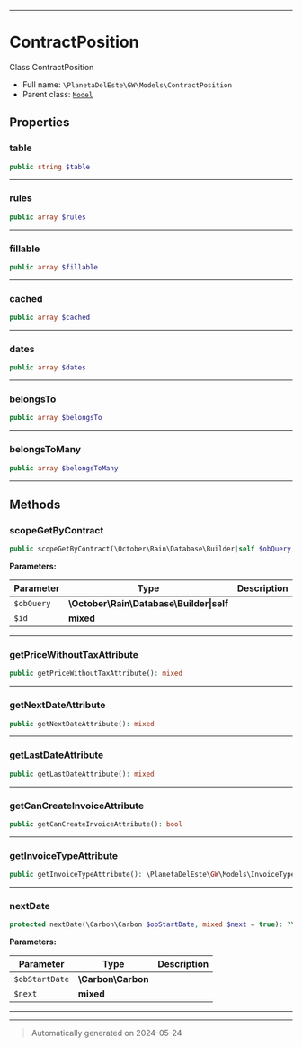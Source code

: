 ***

# ContractPosition

Class ContractPosition



* Full name: `\PlanetaDelEste\GW\Models\ContractPosition`
* Parent class: [`Model`](../../../Model.md)



## Properties


### table



```php
public string $table
```






***

### rules



```php
public array $rules
```






***

### fillable



```php
public array $fillable
```






***

### cached



```php
public array $cached
```






***

### dates



```php
public array $dates
```






***

### belongsTo



```php
public array $belongsTo
```






***

### belongsToMany



```php
public array $belongsToMany
```






***

## Methods


### scopeGetByContract



```php
public scopeGetByContract(\October\Rain\Database\Builder|self $obQuery, mixed $id): \October\Rain\Database\Builder|self
```








**Parameters:**

| Parameter | Type | Description |
|-----------|------|-------------|
| `$obQuery` | **\October\Rain\Database\Builder&#124;self** |  |
| `$id` | **mixed** |  |





***

### getPriceWithoutTaxAttribute



```php
public getPriceWithoutTaxAttribute(): mixed
```












***

### getNextDateAttribute



```php
public getNextDateAttribute(): mixed
```












***

### getLastDateAttribute



```php
public getLastDateAttribute(): mixed
```












***

### getCanCreateInvoiceAttribute



```php
public getCanCreateInvoiceAttribute(): bool
```












***

### getInvoiceTypeAttribute



```php
public getInvoiceTypeAttribute(): \PlanetaDelEste\GW\Models\InvoiceType|null
```












***

### nextDate



```php
protected nextDate(\Carbon\Carbon $obStartDate, mixed $next = true): ?\Carbon\CarbonInterface
```








**Parameters:**

| Parameter | Type | Description |
|-----------|------|-------------|
| `$obStartDate` | **\Carbon\Carbon** |  |
| `$next` | **mixed** |  |





***


***
> Automatically generated on 2024-05-24
